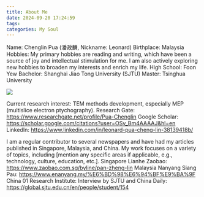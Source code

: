 ```yaml
---
title: About Me
date: 2024-09-20 17:24:59
tags:
categories: My Soul
---
```

Name: Chenglin Pua (潘政麟, Nickname: Leonard)
Birthplace: Malaysia
Hobbies: My primary hobbies are reading and writing, which have been a source of joy and intellectual stimulation for me. I am also actively exploring new hobbies to broaden my interests and enrich my life.
High School: Foon Yew
Bachelor: Shanghai Jiao Tong University (SJTU)
Master: Tsinghua University

![](/image/me.jpg)

Current research interest: TEM methods development, especially MEP (multislice electron ptychography).
Research Gate: https://www.researchgate.net/profile/Pua-Chenglin
Google Scholar: https://scholar.google.com/citations?user=OSv_Bm4AAAAJ&hl=en
LinkedIn: https://www.linkedin.com/in/leonard-pua-cheng-lin-38139418b/

I am a regular contributor to several newspapers and have had my articles published in Singapore, Malaysia, and China. My work focuses on a variety of topics, including [mention any specific areas if applicable, e.g., technology, culture, education, etc.].
Singapore Lianhe Zaobao: https://www.zaobao.com.sg/byline/pan-zheng-lin
Malaysia Nanyang Siang Pau: https://www.enanyang.my/%E6%BD%98%E6%94%BF%E9%BA%9F
China 01 Research Institute: 
Interview by SJTU and China Daily: https://global.sjtu.edu.cn/en/people/student/154
